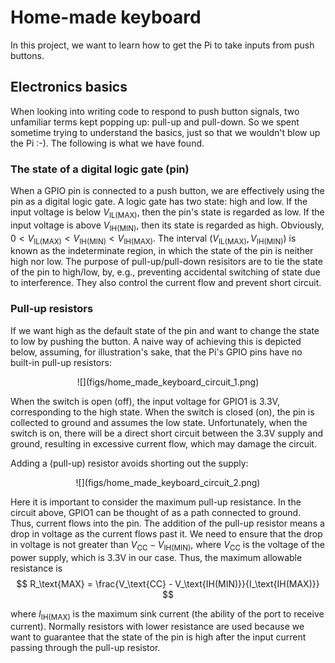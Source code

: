 # Home-made keyboard

In this project, we want to learn how to get the Pi to take inputs from push buttons.


## Electronics basics
When looking into writing code to respond to push button signals, two unfamiliar terms kept popping up: pull-up and pull-down. So we spent sometime trying to understand the basics, just so that we wouldn't blow up the Pi :-). The following is what we have found.

### The state of a digital logic gate (pin)
When a GPIO pin is connected to a push button, we are effectively using the pin as a digital logic gate. A logic gate has two state: high and low. If the input voltage is below $V_\text{IL(MAX)}$, then the pin's state is regarded as low. If the input voltage is above $V_\text{IH(MIN)}$, then its state is regarded as high. Obviously, $0 < V_\text{IL(MAX)} < V_{\text{IH(MIN)}} < V_\text{IH(MAX)}$. The interval $(V_\text{IL(MAX)}, V_\text{IH(MIN)})$ is known as the indeterminate region, in which the state of the pin is neither high nor low. The purpose of pull-up/pull-down resisitors are to tie the state of the pin to high/low, by, e.g., preventing accidental switching of state due to interference. They also control the current flow and prevent short circuit.


### Pull-up resistors
If we want high as the default state of the pin and want to change the state to low by pushing the button. A naive way of achieving this is depicted below, assuming, for illustration's sake, that the Pi's GPIO pins have no built-in pull-up resistors:
<center>![](figs/home_made_keyboard_circuit_1.png)</center>

When the switch is open (off), the input voltage for GPIO1 is 3.3V, corresponding to the high state. When the switch is closed (on), the pin is collected to ground and assumes the low state. Unfortunately, when the switch is on, there will be a direct short circuit between the 3.3V supply and ground, resulting in excessive current flow, which may damage the circuit.

Adding a (pull-up) resistor avoids shorting out the supply:
<center>![](figs/home_made_keyboard_circuit_2.png)</center>

Here it is important to consider the maximum pull-up resistance. In the circuit above, GPIO1 can be thought of as a path connected to ground. Thus, current flows into the pin. The addition of the pull-up resistor means a drop in voltage as the current flows past it. We need to ensure that the drop in voltage is not greater than $V_\text{CC} - V_\text{IH(MIN)}$, where $V_\text{CC}$ is the voltage of the power supply, which is 3.3V in our case. Thus, the maximum allowable resistance is
$$
R_\text{MAX} = \frac{V_\text{CC} - V_\text{IH(MIN)}}{I_\text{IH(MAX)}}
$$

where $I_\text{IH(MAX)}$ is the maximum sink current (the ability of the port to receive current). Normally resistors with lower resistance are used because we want to guarantee that the state of the pin is high after the input current passing through the pull-up resistor.
